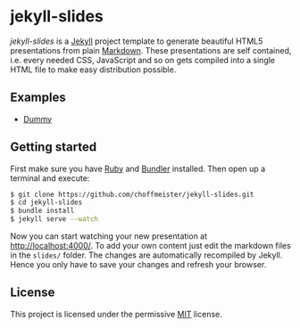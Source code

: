 # jekyll-slides

_jekyll-slides_ is a [Jekyll](http://jekyllrb.com/) project template to generate beautiful HTML5 presentations from plain [Markdown](http://daringfireball.net/projects/markdown/). These presentations are self contained, i.e. every needed CSS, JavaScript and so on gets compiled into a single HTML file to make easy distribution possible.

## Examples

* [Dummy](http://choffmeister.github.io/jekyll-slides/examples/dummy.html)

## Getting started

First make sure you have [Ruby](https://www.ruby-lang.org/) and [Bundler](http://bundler.io/) installed. Then open up a terminal and execute:

~~~ bash
$ git clone https://github.com/choffmeister/jekyll-slides.git
$ cd jekyll-slides
$ bundle install
$ jekyll serve --watch
~~~

Now you can start watching your new presentation at [http://localhost:4000/](http://localhost:4000/). To add your own content just edit the markdown files in the `slides/` folder. The changes are automatically recompiled by Jekyll. Hence you only have to save your changes and refresh your browser.

## License

This project is licensed under the permissive [MIT](http://opensource.org/licenses/MIT) license.
